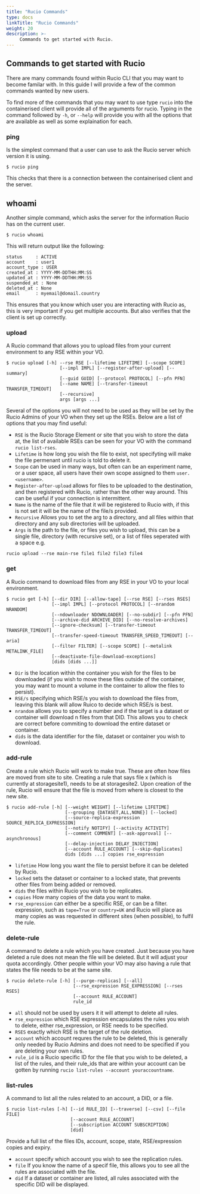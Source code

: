 ```yaml
---
title: "Rucio Commands"
type: docs
linkTitle: "Rucio Commands"
weight: 20
description: >-
     Commands to get started with Rucio.
---
```


## Commands to get started with Rucio

There are many commands found within Rucio CLI that you may want to become familar with.
In this guide I will provide a few of the common commands wanted by new users.  

To find more of the commands that you may want to use type `rucio`
into the containerised client will provide all of the arguments for rucio.
Typing in the command followed by `-h`,
or `--help` will provide you with all the options that are available
as well as some explaination for each.

### ping

Is the simplest command that a user can use to ask the Rucio server which version it is using.

`$ rucio ping`

This checks that there is a connection between the containerised client and the server.

## whoami

Another simple command, which asks the server for the information Rucio has on the current user.

`$ rucio whoami`

This will return output like the following:  

```shell
status     : ACTIVE
account    : user1
account_type : USER
created_at : YYYY-MM-DDTHH:MM:SS
updated_at : YYYY-MM-DDTHH:MM:SS
suspended_at : None
deleted_at : None
email      : myemail@domail.country
```

This ensures that you know which user you are interacting with Rucio as,
this is very important if you get multiple accounts. But also verifies that the client is set up
correctly.

### upload

A Rucio command that allows you to upload files from your current environment to any RSE within your VO.

```shell
$ rucio upload [-h] --rse RSE [--lifetime LIFETIME] [--scope SCOPE]
                    [--impl IMPL] [--register-after-upload] [--summary]
                    [--guid GUID] [--protocol PROTOCOL] [--pfn PFN]
                    [--name NAME] [--transfer-timeout TRANSFER_TIMEOUT]
                    [--recursive]
                    args [args ...]
```

Several of the options you will not need to be used as they will be set by the Rucio Admins
of your VO when they set up the RSEs.
Below are a list of options that you may find useful:  

* `RSE` is the Rucio Storage Element or site that you wish to store the data at,
the list of available RSEs can be seen for your VO with the command
`rucio list-rses`.
* `Lifetime` is how long you wish the file to exist,
not specifyting will make the file permenant until rucio is told to delete it.
* `Scope` can be used in many ways,
but often can be an experiment name, or a user space, all users have their own scope assigned to them `user.<username>`.
* `Register-after-upload` allows for files to be uploaded to the destination,
and then registered with Rucio, rather than the other way around.
This can be useful if your connection is intermittent.
* `Name` is the name of the file that it will be registered to Rucio with,
if this is not set it will be the name of the file/s provided.
* `Recursive` Allows you to set the arg to a directory,
and all files within that directory and any sub directories will be uploaded.
* `Args` is the path to the file, or files you wish to upload, this can be a single file,
directory (with recursive set), or a list of files seperated with a space e.g.

```shell
rucio upload --rse main-rse file1 file2 file3 file4
```

### get

A Rucio command to download files from any RSE in your VO to your local environment.

```shell
$ rucio get [-h] [--dir DIR] [--allow-tape] [--rse RSE] [--rses RSES]
                 [--impl IMPL] [--protocol PROTOCOL] [--nrandom NRANDOM]
                 [--ndownloader NDOWNLOADER] [--no-subdir] [--pfn PFN]
                 [--archive-did ARCHIVE_DID] [--no-resolve-archives]
                 [--ignore-checksum] [--transfer-timeout TRANSFER_TIMEOUT]
                 [--transfer-speed-timeout TRANSFER_SPEED_TIMEOUT] [--aria]
                 [--filter FILTER] [--scope SCOPE] [--metalink METALINK_FILE]
                 [--deactivate-file-download-exceptions]
                 [dids [dids ...]]
```

* `Dir` is the location within the container you wish for the files to be downloaded
(if you wish to move these files outside of the container,
you may want to mount a volume in the container to allow the files to persist).
* `RSE/s` specifying which RSE/s you wish to download the files from,
leaving this blank will allow Ruico to decide which RSE/s is best.
* `nrandom` allows you to specify a number and if the target is a dataset or
container will download n files from that DID.
This allows you to check are correct before commiting to download the entire dataset or container.
* `dids` is the data identifier for the file, dataset or container you wish to download.

### add-rule

Create a rule which Rucio will work to make true. These are often how files are moved from site to site.
Creating a rule that says file x (which is currently at storagesite1), needs to be at storagesite2.
Upon creation of the rule, Rucio will ensure that the file is moved from where is closest to the new site.

```shell
$ rucio add-rule [-h] [--weight WEIGHT] [--lifetime LIFETIME]
                      [--grouping {DATASET,ALL,NONE}] [--locked]
                      [--source-replica-expression SOURCE_REPLICA_EXPRESSION]
                      [--notify NOTIFY] [--activity ACTIVITY]
                      [--comment COMMENT] [--ask-approval] [--asynchronous]
                      [--delay-injection DELAY_INJECTION]
                      [--account RULE_ACCOUNT] [--skip-duplicates]
                      dids [dids ...] copies rse_expression
```

* `lifetime` How long you want the file to persist before it can be deleted by Rucio.
* `locked` sets the dataset or container to a locked state, that prevents other files from being added or removed.
* `dids` the files within Rucio you wish to be replicates.
* `copies` How many copies of the data you want to make.
* `rse_expression` can either be a specific RSE, or can be a filter.
expression, such as `tape=True` or `country=UK`
and Rucio will place as many copies as was requested in different sites (when possible),
to fulfil the rule.

### delete-rule

A command to delete a rule which you have created.
Just because you have deleted a rule does not mean the file will be deleted.
But it will adjust your quota accordingly.
Other people within your VO may also having a rule that states the file needs to be at the same site.

```shell
$ rucio delete-rule [-h] [--purge-replicas] [--all]
                         [--rse_expression RSE_EXPRESSION] [--rses RSES]
                         [--account RULE_ACCOUNT]
                         rule_id
```

* `all` should not be used by users it it will attempt to delete all rules.
* `rse_expression` which RSE expression encapsulates the rules you wish to delete,
either rse_expression, or RSE needs to be specified.
* `RSES` exactly which RSE is the target of the rule deletion.
* `account` which account requres the rule to be deleted,
this is generally only needed by Rucio Admins
and does not need to be specified if you are deleting your own rules.
* `rule_id` is a Rucio specific ID for the file that you wish to be deleted,
a list of the rules,
and their rule_ids that are within your account can be gotten by running `rucio list-rules --account youraccountname`.

### list-rules

A command to list all the rules related to an account, a DID, or a file.

```shell
$ rucio list-rules [-h] [--id RULE_ID] [--traverse] [--csv] [--file FILE]
                        [--account RULE_ACCOUNT]
                        [--subscription ACCOUNT SUBSCRIPTION]
                        [did]
```

Provide a full list of the files IDs, account, scope, state, RSE/expression copies and expiry.

* `account` specify which account you wish to see the replication rules.
* `file` If you know the name of a specif file, this allows you to see all the rules are associated with the file.
* `did` If a dataset or container are listed, all rules associated with the specific DID will be displayed.
